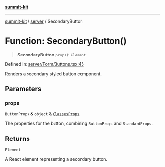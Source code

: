 [**summit-kit**](../../README.md)

***

[summit-kit](../../modules.md) / [server](../README.md) / SecondaryButton

# Function: SecondaryButton()

> **SecondaryButton**(`props`): `Element`

Defined in: [server/Form/Buttons.tsx:45](https://github.com/andrewgremlich/summit-kit/blob/aa2be78d740324e5b3ff93911408340830848b2a/src/react/server/Form/Buttons.tsx#L45)

Renders a secondary styled button component.

## Parameters

### props

`ButtonProps` & `object` & [`ClassesProps`](../type-aliases/ClassesProps.md)

The properties for the button, combining `ButtonProps` and `StandardProps`.

## Returns

`Element`

A React element representing a secondary button.
